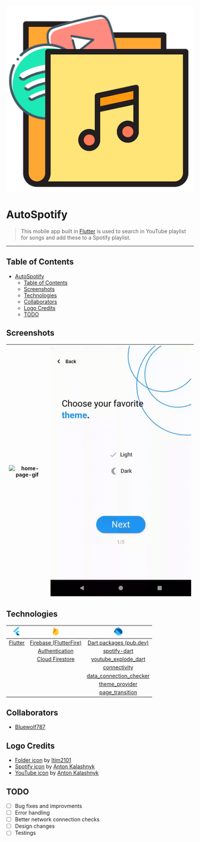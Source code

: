 ![logo](readme/logo/logo.png)

# AutoSpotify

> This mobile app built in [Flutter](https://flutter.dev/) is used to search in YouTube playlist for songs and add these to a Spotify playlist.

----

## Table of Contents
- [AutoSpotify](#autospotify)
  - [Table of Contents](#table-of-contents)
  - [Screenshots](#screenshots)
  - [Technologies](#technologies)
  - [Collaborators](#collaborators)
  - [Logo Credits](#logo-credits)
  - [TODO](#todo)

## Screenshots

![home-page-gif](readme/screenshots/home-page.gif) | ![themes-gif](readme/screenshots/themes.gif)
-------------------------------------------------- | --------------------------------------------


## Technologies

| [<img src="https://raw.githubusercontent.com/github/explore/cebd63002168a05a6a642f309227eefeccd92950/topics/flutter/flutter.png" alt="Flutter" width="24">](https://flutter.dev/) | [<img src="https://raw.githubusercontent.com/github/explore/80688e429a7d4ef2fca1e82350fe8e3517d3494d/topics/firebase/firebase.png" alt="Flutter" width="24">](https://firebase.google.com/) | [<img src="https://raw.githubusercontent.com/github/explore/80688e429a7d4ef2fca1e82350fe8e3517d3494d/topics/dart/dart.png" alt="Flutter" width="24">](https://pub.dev/) |
| :---: | :---: | :---: |
| [Flutter](https://flutter.dev/) | [Firebase (FlutterFire)](https://firebase.flutter.dev/) | [Dart packages (pub.dev)](https://pub.dev) |
|  | [Authentication](https://pub.dev/packages/firebase_auth) | [spotify-dart](https://pub.dev/packages/spotify) |
|  | [Cloud Firestore](https://pub.dev/packages/cloud_firestore) | [youtube_explode_dart](https://pub.dev/packages/youtube_explode_dart) |
|  |  | [connectivity](https://pub.dev/packages/connectivity) |
|  |  | [data_connection_checker](https://pub.dev/packages/data_connection_checker) |
|  |  | [theme_provider](https://pub.dev/packages/theme_provider) |
|  |  | [page_transition](https://pub.dev/packages/page_transition) |

## Collaborators
  * [Bluewolf787](https://github.com/Bluewolf787)
 
## Logo Credits
  * [Folder icon](https://iconscout.com/icon/musicfolder-1706780) by [Itim2101](https://iconscout.com/contributors/komkrit-noenpoempisut)
  * [Spotify icon](https://iconscout.com/icon/spotify-2690370) by [Anton Kalashnyk](https://iconscout.com/contributors/kolo-design)
  * [YouTube icon](https://iconscout.com/icon/youtube-2690358) by [Anton Kalashnyk](https://iconscout.com/contributors/kolo-design)

## TODO
  * [ ] Bug fixes and improvments
  * [ ] Error handling
  * [ ] Better network connection checks
  * [ ] Design changes
  * [ ] Testings
